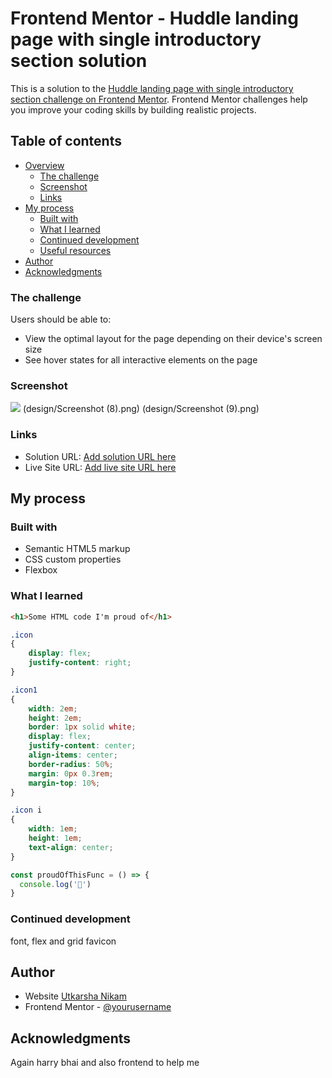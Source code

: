# Frontend Mentor - Huddle landing page with single introductory section solution

This is a solution to the [Huddle landing page with single introductory section challenge on Frontend Mentor](https://www.frontendmentor.io/challenges/huddle-landing-page-with-a-single-introductory-section-B_2Wvxgi0). Frontend Mentor challenges help you improve your coding skills by building realistic projects. 

## Table of contents

- [Overview](#overview)
  - [The challenge](#the-challenge)
  - [Screenshot](#screenshot)
  - [Links](#links)
- [My process](#my-process)
  - [Built with](#built-with)
  - [What I learned](#what-i-learned)
  - [Continued development](#continued-development)
  - [Useful resources](#useful-resources)
- [Author](#author)
- [Acknowledgments](#acknowledgments)

### The challenge

Users should be able to:

- View the optimal layout for the page depending on their device's screen size
- See hover states for all interactive elements on the page

### Screenshot

![](./screenshot.jpg)
(design/Screenshot (8).png)
(design/Screenshot (9).png)


### Links

- Solution URL: [Add solution URL here](https://your-solution-url.com)
- Live Site URL: [Add live site URL here](https://your-live-site-url.com)

## My process

### Built with

- Semantic HTML5 markup
- CSS custom properties
- Flexbox


### What I learned

```html
<h1>Some HTML code I'm proud of</h1>
```
```css
.icon
{
    display: flex;
    justify-content: right;
}

.icon1 
{
    width: 2em;
    height: 2em;
    border: 1px solid white;
    display: flex;
    justify-content: center;
    align-items: center;
    border-radius: 50%;
    margin: 0px 0.3rem;
    margin-top: 10%;
}

.icon i
{
    width: 1em;
    height: 1em;
    text-align: center;
}


```
```js
const proudOfThisFunc = () => {
  console.log('🎉')
}
```


### Continued development

font, flex and grid favicon

## Author

- Website [Utkarsha Nikam](https://www.your-site.com)
- Frontend Mentor - [@yourusername](https://www.frontendmentor.io/profile/yourusername)


## Acknowledgments
Again harry bhai and also frontend to help me